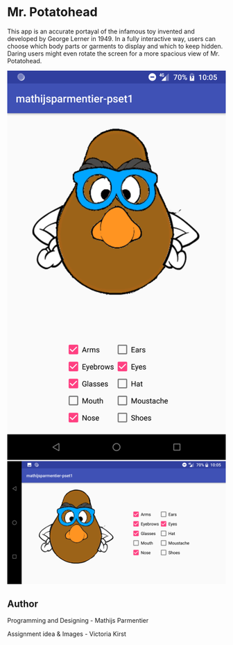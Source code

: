   # Mr. Potatohead
  This app is an accurate portayal of the infamous toy invented and developed by
  George Lerner in 1949. In a fully interactive way, users can choose which
  body parts or garments to display and which to keep hidden. Daring users might
  even rotate the screen for a more spacious view of Mr. Potatohead.

  ![Screenshot1](https://github.com/MathijsPar/mathijsparmentier-pset1/blob/master/doc/Screenshot_20171102-100526.png)
  ![Screenshot2](https://github.com/MathijsPar/mathijsparmentier-pset1/blob/master/doc/Screenshot_20171102-100530.png)

  ## Author
  Programming and Designing - Mathijs Parmentier
  
  Assignment idea & Images - Victoria Kirst
